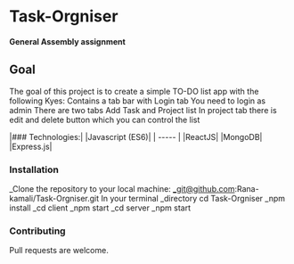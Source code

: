 # Task-Orgniser
#### General Assembly assignment 
## Goal
The goal of this project is to create a simple TO-DO list app with the following Kyes: Contains a tab bar with Login tab You need to login as admin There are two tabs Add Task and Project list In project tab there is edit and delete button which you can control the list

|### Technologies:|
|Javascript (ES6)|
| ----- |
|ReactJS|
|MongoDB|
|Express.js|



### Installation
_Clone the repository to your local machine:
_git@github.com:Rana-kamali/Task-Orgniser.git In your terminal
_directory cd Task-Orgniser
_npm install
_cd client
_npm start 
_cd server
_npm start
### Contributing
Pull requests are welcome.
